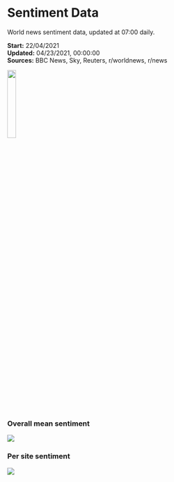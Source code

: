 # Sentiment Data

World news sentiment data, updated at 07:00 daily.

**Start:** 22/04/2021<br>
**Updated:** 04/23/2021, 00:00:00<br>
**Sources:** BBC News, Sky, Reuters, r/worldnews, r/news

<img src="https://user-images.githubusercontent.com/25552804/115932698-55adef00-a485-11eb-82bb-2265c0821ca0.png" width="20%" height="20%">

### Overall mean sentiment
![](https://github.com/samuelezraberry/news-sentiment-data/blob/main/code/img/daily-sentiment-graph.png?raw=true)

### Per site sentiment
![](https://github.com/samuelezraberry/news-sentiment-data/blob/main/code/img/daily-site-sentiment-graph.png?raw=true)
